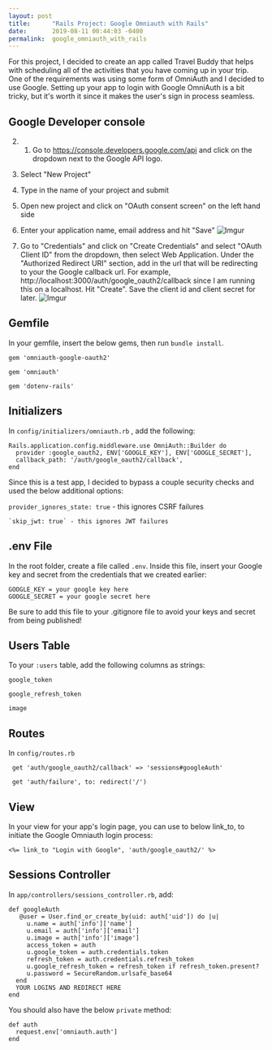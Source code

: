 ```yaml
---
layout: post
title:      "Rails Project: Google Omniauth with Rails"
date:       2019-08-11 00:44:03 -0400
permalink:  google_omniauth_with_rails
---
```



For this project, I decided to create an app called Travel Buddy that helps with scheduling all of the activities that you have coming up in your trip. One of the requirements was using some form of OmniAuth and I decided to use Google.  Setting up your app to login with Google OmniAuth is a bit tricky, but it's worth it since it makes the user's sign in process seamless.


## Google Developer console

2) 1) Go to https://console.developers.google.com/api and click on the dropdown next to the Google API logo.

2) Select "New Project"

3) Type in the name of your project and submit

4) Open new project and click on "OAuth consent screen" on the left hand side

5) Enter your application name, email address and hit "Save"
![Imgur](https://imgur.com/okyZj40.png)

6) Go to "Credentials" and click on "Create Credentials" and select "OAuth Client ID" from the dropdown, then select Web Application. Under the "Authorized Redirect URI" section, add in the url that will be redirecting to your the Google callback url. For example, http://localhost:3000/auth/google_oauth2/callback since I am running this on a localhost. Hit "Create". Save the client id and client secret for later.
![Imgur](https://imgur.com/TsniQWA.png)


## Gemfile

In your gemfile, insert the below gems, then run `bundle install`.

`gem 'omniauth-google-oauth2'`

`gem 'omniauth'`

`gem 'dotenv-rails'`


## Initializers

In  `config/initializers/omniauth.rb` , add the following:

```
Rails.application.config.middleware.use OmniAuth::Builder do
  provider :google_oauth2, ENV['GOOGLE_KEY'], ENV['GOOGLE_SECRET'],
  callback_path: '/auth/google_oauth2/callback',
end
```

Since this is a test app, I decided to bypass a couple security checks and used the below additional options:
 
 `provider_ignores_state: true` - this ignores CSRF failures
	
	`skip_jwt: true` - this ignores JWT failures
	

## .env File

In the root folder, create a file called `.env`. Inside this file, insert your Google key and secret from the credentials that we created earlier:
```
GOOGLE_KEY = your google key here
GOOGLE_SECRET = your google secret here
```

Be sure to add this file to your .gitignore file to avoid your keys and secret from being published!
	

##  Users Table

To your `:users` table, add the following columns as strings:

`google_token`

`google_refresh_token`

`image`


## Routes
	
In `config/routes.rb`
	
` get 'auth/google_oauth2/callback' => 'sessions#googleAuth'`

` get 'auth/failure', to: redirect('/')`


## View

 In your view for your app's login page, you can use to below link_to, to initiate the Google Omniauth login process:
 
 `<%= link_to "Login with Google", 'auth/google_oauth2/' %>`
 
 
## Sessions Controller

In `app/controllers/sessions_controller.rb`, add:

```
def googleAuth
   @user = User.find_or_create_by(uid: auth['uid']) do |u|
     u.name = auth['info']['name']
     u.email = auth['info']['email']
     u.image = auth['info']['image']
     access_token = auth
     u.google_token = auth.credentials.token
     refresh_token = auth.credentials.refresh_token
     u.google_refresh_token = refresh_token if refresh_token.present?
     u.password = SecureRandom.urlsafe_base64
  end
  YOUR LOGINS AND REDIRECT HERE
end
```
	
You should also have the below `private` method:
	
```
def auth
  request.env['omniauth.auth']
end
```
	

	
	

